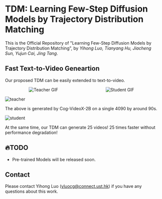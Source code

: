 # TDM: Learning Few-Step Diffusion Models by Trajectory Distribution Matching
This is the Official Repository of "Learning Few-Step Diffusion Models by Trajectory Distribution Matching", by *Yihong Luo, Tianyang Hu, Jiacheng Sun, Yujun Cai, Jing Tang*.

## Fast Text-to-Video Geneartion

Our proposed TDM can be easily extended to text-to-video.

<!DOCTYPE html>
<html>
<head>
<style>
  .gif-container {
    display: flex;
    justify-content: space-around;
  }
  .gif-container img {
    max-width: 45%; /* 根据需要调整宽度 */
    height: auto;
  }
</style>
</head>
<body>

<div class="gif-container">
  <img src="teacher.gif" alt="Teacher GIF">
  <img src="student.gif" alt="Student GIF">
</div>

</body>
</html>


![teacher](teacher.gif)

The above is generated by Cog-VideoX-2B on a single 4090 by around 90s.

![student](student.gif)

At the same time, our TDM can generate 25 videos! 25 times faster without performance degradation!


## 🔥TODO 
- Pre-trained Models will be released soon.

## Contact

Please contact Yihong Luo (yluocg@connect.ust.hk) if you have any questions about this work.
